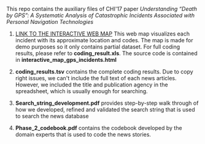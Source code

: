 This repo contains the auxiliary files of CHI'17 paper *Understanding “Death by GPS”: A Systematic Analysis of Catastrophic Incidents Associated with Personal Navigation Technologies*

1. [LINK TO THE INTERACTIVE WEB MAP](https://cheetah90.github.io/gps_failure/) This web map visualizes each incident with its approximate location and codes. The map is made for demo purposes so it only contains partial dataset. For full coding results, please refer to **coding_result.xls**. The source code is contained in **interactive_map_gps_incidents.html**

2. **coding_results.tsv** contains the complete coding results. Due to copy right issues, we can't include the full text of 
each news articles. However, we included the title and publication agency in the spreadsheet, which is usually enough for searching.

3. **Search_string_development.pdf** provides step-by-step walk through of how we developed, 
refined and validated the search string that is used to search the news database

4. **Phase_2_codebook.pdf** contains the codebook developed by the domain experts that is used to code the news stories.


